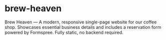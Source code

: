 # brew-heaven
Brew Heaven — A modern, responsive single-page website for our coffee shop. Showcases essential business details and includes a reservation form powered by Formspree. Fully static, no backend required.
